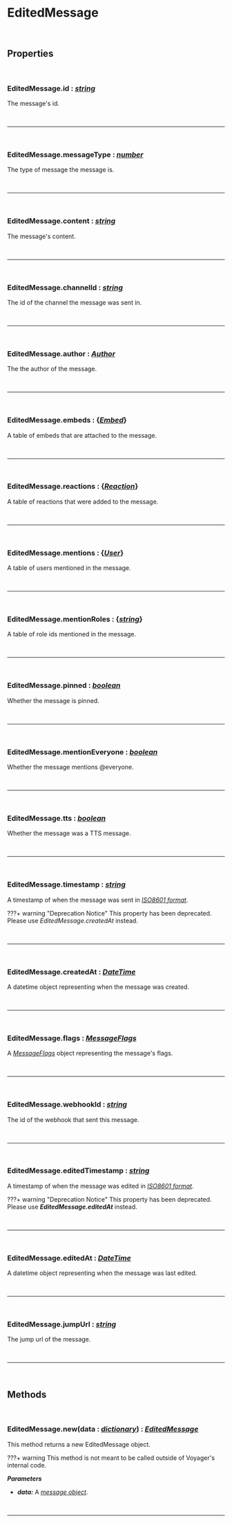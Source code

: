 # EditedMessage

<br />

## Properties

<br />

### **EditedMessage.id :** [*string*](https://create.roblox.com/docs/scripting/luau/strings)
The message's id.

<br />

---

<br />

### **EditedMessage.messageType :** [*number*](https://create.roblox.com/docs/scripting/luau/numbers)
The type of message the message is.

<br />

---

<br />

### **EditedMessage.content :** [*string*](https://create.roblox.com/docs/scripting/luau/strings)
The message's content.

<br />

---

<br />

### **EditedMessage.channelId :** [*string*](https://create.roblox.com/docs/scripting/luau/strings)
The id of the channel the message was sent in.

<br />

---

<br />

### **EditedMessage.author :** [*Author*](Author.md)
The the author of the message.

<br />

---

<br />

### **EditedMessage.embeds :** {[*Embed*](Embed.md)}
A table of embeds that are attached to the message.

<br />

---

<br />

### **EditedMessage.reactions :** {[*Reaction*](Reaction.md)}
A table of reactions that were added to the message.

<br />

---

<br />

### **EditedMessage.mentions :** {[*User*](User.md)}
A table of users mentioned in the message.

<br />

---

<br />

### **EditedMessage.mentionRoles :** {[*string*](https://create.roblox.com/docs/scripting/luau/strings)}
A table of role ids mentioned in the message.

<br />

---

<br />

### **EditedMessage.pinned :** [*boolean*](https://create.roblox.com/docs/scripting/luau/booleans)
Whether the message is pinned.

<br />

---

<br />

### **EditedMessage.mentionEveryone :** [*boolean*](https://create.roblox.com/docs/scripting/luau/booleans)
Whether the message mentions @everyone.

<br />

---

<br />

### **EditedMessage.tts :** [*boolean*](https://create.roblox.com/docs/scripting/luau/booleans)
Whether the message was a TTS message.

<br />

---

<br />

### **EditedMessage.timestamp :** [*string*](https://create.roblox.com/docs/scripting/luau/strings)
A timestamp of when the message was sent in [*ISO8601 format*](https://www.iso.org/iso-8601-date-and-time-format.html).

???+ warning "Deprecation Notice"
    This property has been deprecated. Please use *EditedMessage.createdAt* instead. 

<br />

---

<br />

### **EditedMessage.createdAt :** [*DateTime*](https://create.roblox.com/docs/reference/engine/datatypes/DateTime)
A datetime object representing when the message was created.

<br />

---

<br />

### **EditedMessage.flags :** [*MessageFlags*](MessageFlags.md)
A [*MessageFlags*](MessageFlags.md) object representing the message's flags.

<br />

---

<br />

### **EditedMessage.webhookId :** [*string*](https://create.roblox.com/docs/scripting/luau/strings)
The id of the webhook that sent this message.

<br />

---

<br />

### **EditedMessage.editedTimestamp :** [*string*](https://create.roblox.com/docs/scripting/luau/strings)
A timestamp of when the message was edited in [*ISO8601 format*](https://www.iso.org/iso-8601-date-and-time-format.html).

???+ warning "Deprecation Notice"
    This property has been deprecated. Please use ***EditedMessage.editedAt*** instead. 

<br />

---

<br />

### **EditedMessage.editedAt :** [*DateTime*](https://create.roblox.com/docs/reference/engine/datatypes/DateTime)
A datetime object representing when the message was last edited.

<br />

---

<br />

### **EditedMessage.jumpUrl :** [*string*](https://create.roblox.com/docs/scripting/luau/strings)
The jump url of the message.

<br />

---

<br />

## Methods

<br />

### **EditedMessage.new**(data **:** [*dictionary*](https://create.roblox.com/docs/scripting/luau/tables#dictionaries)) **:** [*EditedMessage*](EditedMessage.md)
This method returns a new EditedMessage object.

???+ warning
    This method is not meant to be called outside of Voyager's internal code.

***Parameters***

- ***data:*** A [*message object*](https://discord.com/developers/docs/resources/channel#message-object).

<br />

---

<br />